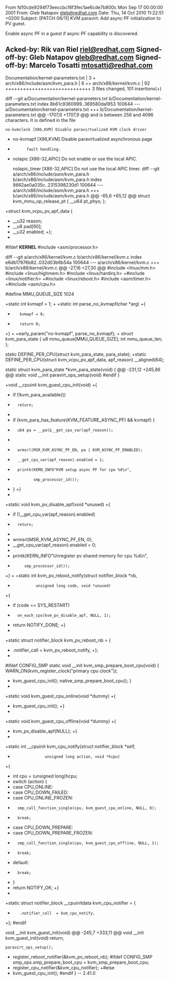 From fd10cde9294f73eeccbc16f3fec1ae6cde7b800c Mon Sep 17 00:00:00 2001
From: Gleb Natapov <gleb@redhat.com>
Date: Thu, 14 Oct 2010 11:22:51 +0200
Subject: [PATCH 06/11] KVM paravirt: Add async PF initialization to PV guest.

Enable async PF in a guest if async PF capability is discovered.

Acked-by: Rik van Riel <riel@redhat.com>
Signed-off-by: Gleb Natapov <gleb@redhat.com>
Signed-off-by: Marcelo Tosatti <mtosatti@redhat.com>
---
 Documentation/kernel-parameters.txt |  3 +
 arch/x86/include/asm/kvm_para.h     |  6 ++
 arch/x86/kernel/kvm.c               | 92 +++++++++++++++++++++++++++++
 3 files changed, 101 insertions(+)

diff --git a/Documentation/kernel-parameters.txt b/Documentation/kernel-parameters.txt
index 8b61c9360999..369580da1953 100644
--- a/Documentation/kernel-parameters.txt
+++ b/Documentation/kernel-parameters.txt
@@ -1707,6 +1707,9 @@ and is between 256 and 4096 characters. It is defined in the file
 
 	no-kvmclock	[X86,KVM] Disable paravirtualized KVM clock driver
 
+	no-kvmapf	[X86,KVM] Disable paravirtualized asynchronous page
+			fault handling.
+
 	nolapic		[X86-32,APIC] Do not enable or use the local APIC.
 
 	nolapic_timer	[X86-32,APIC] Do not use the local APIC timer.
diff --git a/arch/x86/include/asm/kvm_para.h b/arch/x86/include/asm/kvm_para.h
index 8662ae0a035c..2315398230d1 100644
--- a/arch/x86/include/asm/kvm_para.h
+++ b/arch/x86/include/asm/kvm_para.h
@@ -65,6 +65,12 @@ struct kvm_mmu_op_release_pt {
 	__u64 pt_phys;
 };
 
+struct kvm_vcpu_pv_apf_data {
+	__u32 reason;
+	__u8 pad[60];
+	__u32 enabled;
+};
+
 #ifdef __KERNEL__
 #include <asm/processor.h>
 
diff --git a/arch/x86/kernel/kvm.c b/arch/x86/kernel/kvm.c
index e6db17976b82..032d03b6b54a 100644
--- a/arch/x86/kernel/kvm.c
+++ b/arch/x86/kernel/kvm.c
@@ -27,16 +27,30 @@
 #include <linux/mm.h>
 #include <linux/highmem.h>
 #include <linux/hardirq.h>
+#include <linux/notifier.h>
+#include <linux/reboot.h>
 #include <asm/timer.h>
+#include <asm/cpu.h>
 
 #define MMU_QUEUE_SIZE 1024
 
+static int kvmapf = 1;
+
+static int parse_no_kvmapf(char *arg)
+{
+        kvmapf = 0;
+        return 0;
+}
+
+early_param("no-kvmapf", parse_no_kvmapf);
+
 struct kvm_para_state {
 	u8 mmu_queue[MMU_QUEUE_SIZE];
 	int mmu_queue_len;
 };
 
 static DEFINE_PER_CPU(struct kvm_para_state, para_state);
+static DEFINE_PER_CPU(struct kvm_vcpu_pv_apf_data, apf_reason) __aligned(64);
 
 static struct kvm_para_state *kvm_para_state(void)
 {
@@ -231,12 +245,86 @@ static void __init paravirt_ops_setup(void)
 #endif
 }
 
+void __cpuinit kvm_guest_cpu_init(void)
+{
+	if (!kvm_para_available())
+		return;
+
+	if (kvm_para_has_feature(KVM_FEATURE_ASYNC_PF) && kvmapf) {
+		u64 pa = __pa(&__get_cpu_var(apf_reason));
+
+		wrmsrl(MSR_KVM_ASYNC_PF_EN, pa | KVM_ASYNC_PF_ENABLED);
+		__get_cpu_var(apf_reason).enabled = 1;
+		printk(KERN_INFO"KVM setup async PF for cpu %d\n",
+		       smp_processor_id());
+	}
+}
+
+static void kvm_pv_disable_apf(void *unused)
+{
+	if (!__get_cpu_var(apf_reason).enabled)
+		return;
+
+	wrmsrl(MSR_KVM_ASYNC_PF_EN, 0);
+	__get_cpu_var(apf_reason).enabled = 0;
+
+	printk(KERN_INFO"Unregister pv shared memory for cpu %d\n",
+	       smp_processor_id());
+}
+
+static int kvm_pv_reboot_notify(struct notifier_block *nb,
+				unsigned long code, void *unused)
+{
+	if (code == SYS_RESTART)
+		on_each_cpu(kvm_pv_disable_apf, NULL, 1);
+	return NOTIFY_DONE;
+}
+
+static struct notifier_block kvm_pv_reboot_nb = {
+	.notifier_call = kvm_pv_reboot_notify,
+};
+
 #ifdef CONFIG_SMP
 static void __init kvm_smp_prepare_boot_cpu(void)
 {
 	WARN_ON(kvm_register_clock("primary cpu clock"));
+	kvm_guest_cpu_init();
 	native_smp_prepare_boot_cpu();
 }
+
+static void kvm_guest_cpu_online(void *dummy)
+{
+	kvm_guest_cpu_init();
+}
+
+static void kvm_guest_cpu_offline(void *dummy)
+{
+	kvm_pv_disable_apf(NULL);
+}
+
+static int __cpuinit kvm_cpu_notify(struct notifier_block *self,
+				    unsigned long action, void *hcpu)
+{
+	int cpu = (unsigned long)hcpu;
+	switch (action) {
+	case CPU_ONLINE:
+	case CPU_DOWN_FAILED:
+	case CPU_ONLINE_FROZEN:
+		smp_call_function_single(cpu, kvm_guest_cpu_online, NULL, 0);
+		break;
+	case CPU_DOWN_PREPARE:
+	case CPU_DOWN_PREPARE_FROZEN:
+		smp_call_function_single(cpu, kvm_guest_cpu_offline, NULL, 1);
+		break;
+	default:
+		break;
+	}
+	return NOTIFY_OK;
+}
+
+static struct notifier_block __cpuinitdata kvm_cpu_notifier = {
+        .notifier_call  = kvm_cpu_notify,
+};
 #endif
 
 void __init kvm_guest_init(void)
@@ -245,7 +333,11 @@ void __init kvm_guest_init(void)
 		return;
 
 	paravirt_ops_setup();
+	register_reboot_notifier(&kvm_pv_reboot_nb);
 #ifdef CONFIG_SMP
 	smp_ops.smp_prepare_boot_cpu = kvm_smp_prepare_boot_cpu;
+	register_cpu_notifier(&kvm_cpu_notifier);
+#else
+	kvm_guest_cpu_init();
 #endif
 }
-- 
2.41.0

